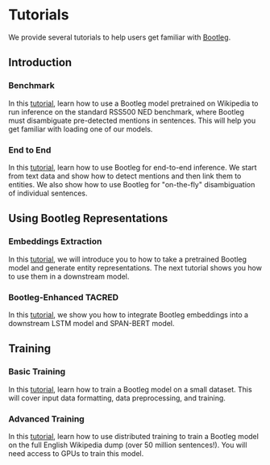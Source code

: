 # Tutorials
We provide several tutorials to help users get familiar with [Bootleg](../).

## Introduction
### Benchmark
In this [tutorial](benchmark_tutorial.ipynb), learn how to use a Bootleg model pretrained on Wikipedia to run inference on the standard RSS500 NED benchmark, where Bootleg must disambiguate pre-detected mentions in sentences. This will help you get familiar with loading one of our models.

### End to End
In this [tutorial](end2end_ned_tutorial.ipynb), learn how to use Bootleg for end-to-end inference. We start from text data and show how to detect mentions and then link them to entities. We also show how to use Bootleg for "on-the-fly" disambiguation of individual sentences.

## Using Bootleg Representations
### Embeddings Extraction
In this [tutorial](entity_embedding_tutorial.ipynb), we will introduce you to how to take a pretrained Bootleg model and generate entity representations. The next tutorial shows you how to use them in a downstream model.

### Bootleg-Enhanced TACRED
In this [tutorial](downstream_tutorial/), we show you how to integrate Bootleg embeddings into a downstream LSTM model and SPAN-BERT model.

## Training
### Basic Training
In this [tutorial](basic_training_tutorial.md), learn how to train a Bootleg model on a small dataset. This will cover input data formatting, data preprocessing, and training.

### Advanced Training
In this [tutorial](advanced_training_tutorial.md), learn how to use distributed training to train a Bootleg model on the full English Wikipedia dump (over 50 million sentences!). You will need access to GPUs to train this model.

